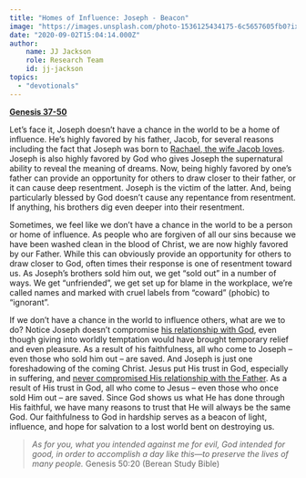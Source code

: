 ```yaml
---
title: "Homes of Influence: Joseph - Beacon"
image: "https://images.unsplash.com/photo-1536125434175-6c5657605fb0?ixlib=rb-1.2.1&q=85&fm=jpg&crop=entropy&cs=srgb&ixid=eyJhcHBfaWQiOjk2NjF9"
date: "2020-09-02T15:04:14.000Z"
author:
    name: JJ Jackson
    role: Research Team
    id: jj-jackson
topics:
  - "devotionals"
---
```


[**Genesis 37-50**][1]

Let’s face it, Joseph doesn’t have a chance in the world to be a home of influence.  He’s highly favored by his father, Jacob, for several reasons including the fact that Joseph was born to [Rachael, the wife Jacob loves][2]. Joseph is also highly favored by God who gives Joseph the supernatural ability to reveal the meaning of dreams.  Now, being highly favored by one’s father can provide an opportunity for others to draw closer to their father, or it can cause deep resentment. Joseph is the victim of the latter.  And, being particularly blessed by God doesn’t cause any repentance from resentment.  If anything, his brothers dig even deeper into their resentment.

Sometimes, we feel like we don’t have a chance in the world to be a person or home of influence.  As people who are forgiven of all our sins because we have been washed clean in the blood of Christ, we are now highly favored by our Father.  While this can obviously provide an opportunity for others to draw closer to God, often times their response is one of resentment toward us.  As Joseph’s brothers sold him out, we get “sold out” in a number of ways.  We get “unfriended”, we get set up for blame in the workplace, we’re called names and marked with cruel labels from “coward” (phobic) to “ignorant”.

If we don’t have a chance in the world to influence others, what are we to do?  Notice Joseph doesn’t compromise [his relationship with God][3], even though giving into worldly temptation would have brought temporary relief and even pleasure.  As a result of his faithfulness, all who come to Joseph – even those who sold him out – are saved.  And Joseph is just one foreshadowing of the coming Christ.  Jesus put His trust in God, especially in suffering, and [never compromised His relationship with the Father][4].  As a result of His trust in God, all who come to Jesus – even those who once sold Him out – are saved. Since God shows us what He has done through His faithful, we have many reasons to trust that He will always be the same God.  Our faithfulness to God in hardship serves as a beacon of light, influence, and hope for salvation to a lost world bent on destroying us.

> _As for you, what you intended against me for evil, God intended for good, in order to accomplish a day like this—to preserve the lives of many people._ Genesis 50:20 (Berean Study Bible)

[1]: https://www.biblegateway.com/passage/?search=genesis+37-50&version=NKJV
[2]: https://www.biblegateway.com/passage/?search=Genesis+29%3A30&version=NLT
[3]: https://www.biblegateway.com/passage/?search=Genesis+39%3A7-9&version=NIV
[4]: https://www.biblegateway.com/passage/?search=Matthew+26%3A42&version=NKJV
